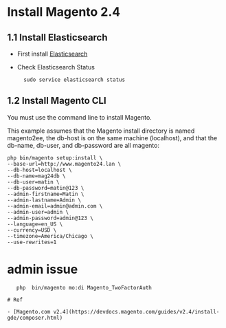 

# Install Magento 2.4 


## 1.1 Install Elasticsearch
- First install [Elasticsearch](elasticsearch.md)
- Check Elasticsearch Status

        sudo service elasticsearch status


## 1.2 Install Magento CLI

You must use the command line to install Magento.

This example assumes that the Magento install directory is named magento2ee, the db-host is on the same machine (localhost), and that the db-name, db-user, and db-password are all magento:

    php bin/magento setup:install \
    --base-url=http://www.magento24.lan \
    --db-host=localhost \
    --db-name=mag24db \
    --db-user=matin \
    --db-password=matin@123 \
    --admin-firstname=Matin \
    --admin-lastname=Admin \
    --admin-email=admin@admin.com \
    --admin-user=admin \
    --admin-password=admin@123 \
    --language=en_US \
    --currency=USD \
    --timezone=America/Chicago \
    --use-rewrites=1
    
   # admin issue 
   
       php  bin/magento mo:di Magento_TwoFactorAuth
    
    # Ref
    
    - [Magento.com v2.4](https://devdocs.magento.com/guides/v2.4/install-gde/composer.html)
    
    
